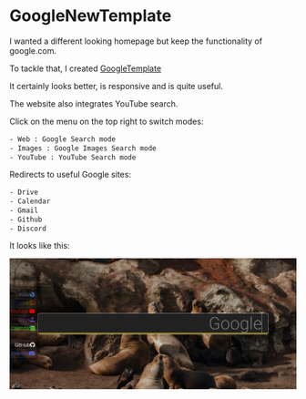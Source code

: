 # GoogleNewTemplate

I wanted a different looking homepage but keep the functionality of google.com.

To tackle that, I created [GoogleTemplate](https://github.com/Kuldeep2001/GoogleNewTemplate.git)

It certainly looks better, is responsive and is quite useful.

The website also integrates YouTube search.

Click on the menu on the top right to switch modes:
    
    - Web : Google Search mode
    - Images : Google Images Search mode
    - YouTube : YouTube Search mode
    
Redirects to useful Google sites:

    - Drive
    - Calendar
    - Gmail
    - Github
    - Discord

It looks like this:

![GoogleTemplate](screenshot.png)
